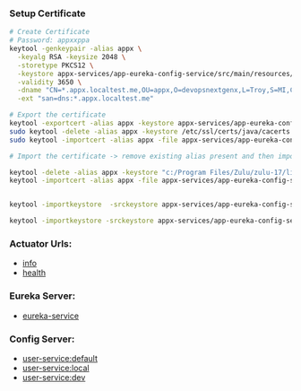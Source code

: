 ### Setup Certificate
```bash
# Create Certificate
# Password: appxxppa
keytool -genkeypair -alias appx \
  -keyalg RSA -keysize 2048 \
  -storetype PKCS12 \
  -keystore appx-services/app-eureka-config-service/src/main/resources/appx.p12 \
  -validity 3650 \
  -dname "CN=*.appx.localtest.me,OU=appx,O=devopsnextgenx,L=Troy,S=MI,C=US" \
  -ext "san=dns:*.appx.localtest.me"

# Export the certificate
keytool -exportcert -alias appx -keystore appx-services/app-eureka-config-service/src/main/resources/appx.p12 -storetype PKCS12 -file src/main/resources/appx.crt
sudo keytool -delete -alias appx -keystore /etc/ssl/certs/java/cacerts -storepass changeit
sudo keytool -importcert -alias appx -file appx-services/app-eureka-config-service/src/main/resources/appx.crt -keystore /etc/ssl/certs/java/cacerts -storepass changeit

# Import the certificate -> remove existing alias present and then import new certificate with same alias

keytool -delete -alias appx -keystore "c:/Program Files/Zulu/zulu-17/lib/security/cacerts" -storepass changeit
keytool -importcert -alias appx -file appx-services/app-eureka-config-service/src/main/resources/appx.crt -keystore "c:/Program Files/Zulu/zulu-17/lib/security/cacerts" -storepass changeit


keytool -importkeystore  -srckeystore appx-services/app-eureka-config-service/src/main/resources/appx.p12 -destkeystore appx-services/app-eureka-config-service/src/main/resources/appx.jks -srcstoretype PKCS12 -deststoretype jks -srcstorepass appxxppa -deststorepass appxxppa -srcalias appx -destalias appx -srckeypass appxxppa -destkeypass appxxppa

keytool -importkeystore -srckeystore appx-services/app-eureka-config-service/src/main/resources/appx.p12 -destkeystore appx-services/app-eureka-config-service/src/main/resources/appx.jks -srcstoretype PKCS12 -deststoretype jks -srcstorepass appxxppa -deststorepass appxxppa
```

### Actuator Urls:

- [info](https://eureka-service.appx.localtest.me:8761/management/actuator/info)
- [health](https://eureka-service.appx.localtest.me:8761/management/actuator/health)

### Eureka Server:
- [eureka-service](https://eureka-service.appx.localtest.me:8761/)

### Config Server:

- [user-service:default](https://config-service.appx.localtest.me:8761/config/user-service/default)
- [user-service:local](https://config-service.appx.localtest.me:8761/config/user-service/local)
- [user-service:dev](https://config-service.appx.localtest.me:8761/config/user-service/dev)